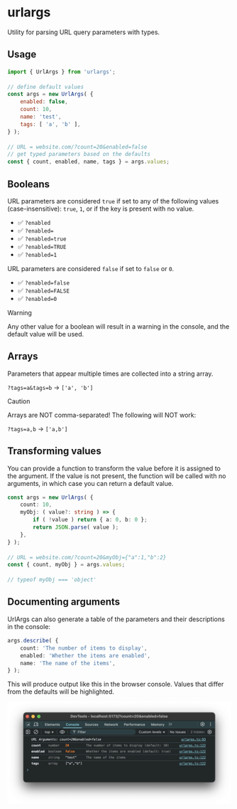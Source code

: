 # urlargs

Utility for parsing URL query parameters with types.

## Usage

```javascript
import { UrlArgs } from 'urlargs';

// define default values
const args = new UrlArgs( {
	enabled: false,
	count: 10,
	name: 'test',
	tags: [ 'a', 'b' ],
} );

// URL = website.com/?count=20&enabled=false
// get typed parameters based on the defaults
const { count, enabled, name, tags } = args.values;
```

## Booleans

URL parameters are considered `true` if set to any of the following values (case-insensitive): `true`, `1`, or if the key is present with no value.

- ✅ `?enabled`
- ✅ `?enabled=`
- ✅ `?enabled=true`
- ✅ `?enabled=TRUE`
- ✅ `?enabled=1`

URL parameters are considered `false` if set to `false` or `0`.

- ✅ `?enabled=false`
- ✅ `?enabled=FALSE`
- ✅ `?enabled=0`

> [!WARNING]
> Any other value for a boolean will result in a warning in the console, and the default value will be used.

## Arrays

Parameters that appear multiple times are collected into a string array.

`?tags=a&tags=b` → `['a', 'b']`

> [!CAUTION]
> Arrays are NOT comma-separated! The following will NOT work:

`?tags=a,b` → `['a,b']`

## Transforming values

You can provide a function to transform the value before it is assigned to the argument. If the value is not present, the function will be called with no arguments, in which case you can return a default value.

```ts
const args = new UrlArgs( {
	count: 10,
	myObj: ( value?: string ) => {
		if ( !value ) return { a: 0, b: 0 };
		return JSON.parse( value );
	},
} );

// URL = website.com/?count=20&myObj={"a":1,"b":2}
const { count, myObj } = args.values;

// typeof myObj === 'object'
```


## Documenting arguments

UrlArgs can also generate a table of the parameters and their descriptions in the console:

```ts
args.describe( {
	count: 'The number of items to display',
	enabled: 'Whether the items are enabled',
	name: 'The name of the items',
} );
```

This will produce output like this in the browser console. Values that differ from the defaults will be highlighted.

![alt text](https://github.com/georgealways/urlargs/raw/main/screenshot.png "URL Arguments")
